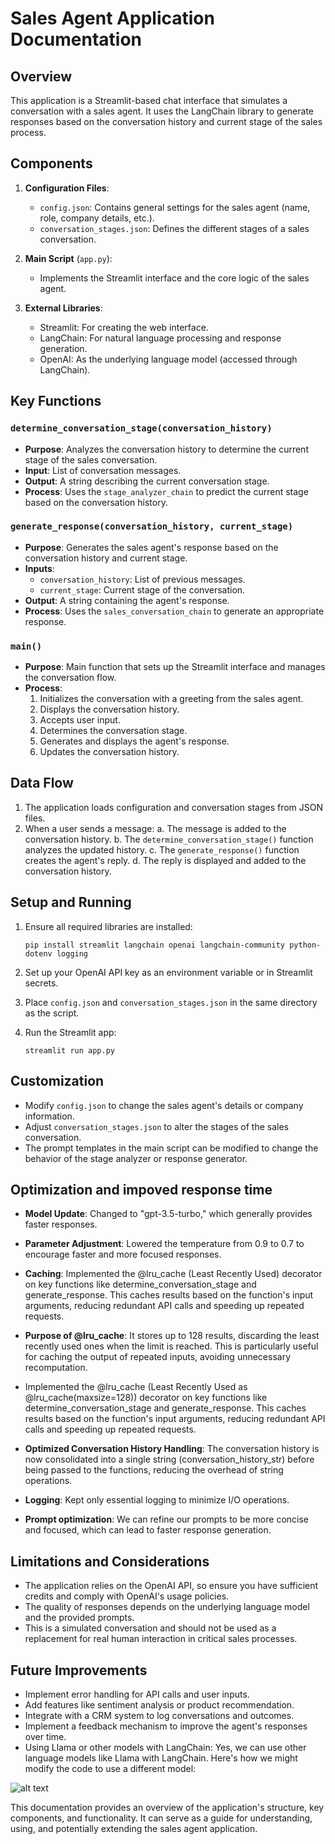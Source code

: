 # Sales Agent Application Documentation

## Overview

This application is a Streamlit-based chat interface that simulates a conversation with a sales agent. It uses the LangChain library to generate responses based on the conversation history and current stage of the sales process.

## Components

1. **Configuration Files**:
   - `config.json`: Contains general settings for the sales agent (name, role, company details, etc.).
   - `conversation_stages.json`: Defines the different stages of a sales conversation.

2. **Main Script** (`app.py`):
   - Implements the Streamlit interface and the core logic of the sales agent.

3. **External Libraries**:
   - Streamlit: For creating the web interface.
   - LangChain: For natural language processing and response generation.
   - OpenAI: As the underlying language model (accessed through LangChain).

## Key Functions

### `determine_conversation_stage(conversation_history)`

- **Purpose**: Analyzes the conversation history to determine the current stage of the sales conversation.
- **Input**: List of conversation messages.
- **Output**: A string describing the current conversation stage.
- **Process**: Uses the `stage_analyzer_chain` to predict the current stage based on the conversation history.

### `generate_response(conversation_history, current_stage)`

- **Purpose**: Generates the sales agent's response based on the conversation history and current stage.
- **Inputs**: 
  - `conversation_history`: List of previous messages.
  - `current_stage`: Current stage of the conversation.
- **Output**: A string containing the agent's response.
- **Process**: Uses the `sales_conversation_chain` to generate an appropriate response.

### `main()`

- **Purpose**: Main function that sets up the Streamlit interface and manages the conversation flow.
- **Process**:
  1. Initializes the conversation with a greeting from the sales agent.
  2. Displays the conversation history.
  3. Accepts user input.
  4. Determines the conversation stage.
  5. Generates and displays the agent's response.
  6. Updates the conversation history.

## Data Flow

1. The application loads configuration and conversation stages from JSON files.
2. When a user sends a message:
   a. The message is added to the conversation history.
   b. The `determine_conversation_stage()` function analyzes the updated history.
   c. The `generate_response()` function creates the agent's reply.
   d. The reply is displayed and added to the conversation history.

## Setup and Running

1. Ensure all required libraries are installed:
   ```
   pip install streamlit langchain openai langchain-community python-dotenv logging
   ```

2. Set up your OpenAI API key as an environment variable or in Streamlit secrets.

3. Place `config.json` and `conversation_stages.json` in the same directory as the script.

4. Run the Streamlit app:
   ```
   streamlit run app.py
   ```

## Customization

- Modify `config.json` to change the sales agent's details or company information.
- Adjust `conversation_stages.json` to alter the stages of the sales conversation.
- The prompt templates in the main script can be modified to change the behavior of the stage analyzer or response generator.

## Optimization and impoved response time

- **Model Update**: Changed to "gpt-3.5-turbo," which generally provides faster responses.

- **Parameter Adjustment**: Lowered the temperature from 0.9 to 0.7 to encourage faster and more focused responses.

- **Caching**: Implemented the @lru_cache (Least Recently Used) decorator on key functions like determine_conversation_stage and generate_response. This caches results based on the function's input arguments, reducing redundant API calls and speeding up repeated requests.

- **Purpose of @lru_cache**: It stores up to 128 results, discarding the least recently used ones when the limit is reached. This is particularly useful for caching the output of repeated inputs, avoiding unnecessary recomputation. 

- Implemented the @lru_cache (Least Recently Used as @lru_cache(maxsize=128)) decorator on key functions like determine_conversation_stage and generate_response. This caches results based on the function's input arguments, reducing redundant API calls and speeding up repeated requests.

- **Optimized Conversation History Handling**: The conversation history is now consolidated into a single string (conversation_history_str) before being passed to the functions, reducing the overhead of string operations.

- **Logging**: Kept only essential logging to minimize I/O operations.

- **Prompt optimization**: We can refine our prompts to be more concise and focused, which can lead to faster response generation.

## Limitations and Considerations

- The application relies on the OpenAI API, so ensure you have sufficient credits and comply with OpenAI's usage policies.
- The quality of responses depends on the underlying language model and the provided prompts.
- This is a simulated conversation and should not be used as a replacement for real human interaction in critical sales processes.

## Future Improvements

- Implement error handling for API calls and user inputs.
- Add features like sentiment analysis or product recommendation.
- Integrate with a CRM system to log conversations and outcomes.
- Implement a feedback mechanism to improve the agent's responses over time.
- Using Llama or other models with LangChain: Yes, we can use other language models like Llama with LangChain. Here's how we might modify the code to use a different model:

![alt text](llama-1.png)

This documentation provides an overview of the application's structure, key components, and functionality. It can serve as a guide for understanding, using, and potentially extending the sales agent application.
